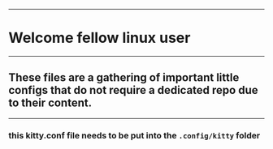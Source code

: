 ----------
# Welcome fellow linux user
----------
## These files are a gathering of important little configs that do not require a dedicated repo due to their content.
----------
### this kitty.conf file needs to be put into the `.config/kitty` folder

